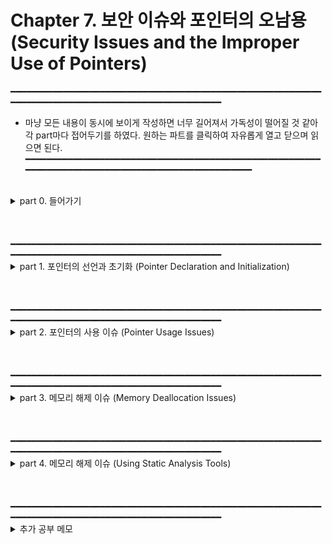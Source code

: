 # Chapter 7. 보안 이슈와 포인터의 오남용 (Security Issues and the Improper Use of Pointers)
━━━━━━━━━━━━━━━━━━━━━━━━━━━━━━━━━━━━━━━━━━━━━━━━━━━━━━━━━━━━━━━━━━━━━━━━━━━━━━━━━━━━━━━━━━━━━━━━━━━  
- 마냥 모든 내용이 동시에 보이게 작성하면 너무 길어져서 가독성이 떨어질 것 같아 각 part마다 접어두기를 하였다. 원하는 파트를 클릭하여 자유롭게 열고 닫으며 읽으면 된다.  
━━━━━━━━━━━━━━━━━━━━━━━━━━━━━━━━━━━━━━━━━━━━━━━━━━━━━━━━━━━━━━━━━━━━━━━━━━━━━━━━━━━━━━━━━━━━━━━━━━━  
<br/>
<details>
<summary>part 0. 들어가기</summary>

## part 0. 들어가기

- 이 단원의 중요 포인트  
    - 포인터의 선언과 초기화  
    -  부적절한 포인터 사용  
    - 메모리 해제 문제  
    
    
- 포인터의 사용에 관한 보안 이슈에 대해 집중   
    
    
- 여태까지 '프로그래밍 습관의 관점'에서 포인터와 그 적절한 사용 방법에 대해 이해하였다면 이 단원에서는 '보안 관점'에서 바라보기  
    
    
- 운영체제 보안 개선 사항 (이 단원에서는 두 가지만 알아봄)  
    - 주소 영역 배치 랜덤화 (Address Space Layout Randomization)  
    - 데이터 실행 방지 (Data Execution Prevention)  
    - 주소 영역 배치 랜덤화(ASLR) 절차 : 메모리 내 애플리케이션의 데이터 영역(code, stack, heap 포함)을 랜덤하게 배치 함  
        -> 영역 배치를 랜덤화함으로써 공격자가 메모리가 어디에 위치할지 예측하기 어렵게 만들어서 데이터 영역에 접근을 힘들게 할 수 있음  
    - 데이터 실행 방지(DEP) 기법 : 코드가 메모리의 실행 불가능한 영역(stack, heap)에 있을 때 실행 차단  
  
    
- C언어가 안전한 애플리케이션을 작성하기에 쉽지 않은 주요 원인  
    - C언어는 배열의 영억을 넘어선 영역에 데이터를 기록하는 것을 막지 않음.  
        -> 메모리가 손상되어 보안에 잠재적 취약점이 됨.  
    - 포인터의 부적절한 사용으로 인해 보안 문제를 야기함.  
  
  
- CERT : C와 다른 언어에서의 보안 이슈를 더 포괄적으로 다루며 인터넷 보안 취약점에 대해 연구하는 조직    
</details>
<br/>
<br/>
<br/>
━━━━━━━━━━━━━━━━━━━━━━━━━━━━━━━━━━━━━━━━━━━━━━━━━━━━━━━━━━━━━━━━━━━━━━━━━━━━━━━━━━━━━━━━━━━━━━━━━━━  
<details>
<summary>part 1. 포인터의 선언과 초기화 (Pointer Declaration and Initialization)</summary>

## part 1. 포인터의 선언과 초기화 (Pointer Declaration and Initialization)  
- 포인터의 선언 / 포인터를 초기화 하지 않는다면 발생할 수 있는 문제에 대해 알아보기  
    
<br/>  
    
### 부적절한 포인터 선언 (Improper Pointer Declaration)  
    
- ///code/// 한 줄에 두 개의 포인터를 선언하고 싶은 경우  
  
    ```c
    // 올바른 예시
    int *ptr1, *ptr2;
   
    // 잘못된 예시
    /* 얼핏 보기에 int형 포인터 두 개를 선언한 것처럼 착각할 수 있으나,
       아래와 같이 쓴 경우는 포인터는 ptr1 뿐이고, ptr2는 그냥 int형이다. */
    int *ptr1, ptr2;
    ``` 
    
    
- 타입 정의 (type definition)을 사용한 정의
    - 매크로 정의 대신 타입 정의 이용하는 것은 좋은 습관
    - 타입 정의 vs 매크로 정의
        - 타입 정의 : 컴파일러가 범위 규칙*1__(scope rule)에 대해 확인하도록 함  
        - 매크로 정의 : 컴파일러에 따라 범위 규칙(scope rule)에 대해 확인을 못하는 경우도 존재
    - ///code/// typedef를 이용한 선언(올바른 예시) & 지시자(directive)를 이용한 선언(잘못된 예시)
  
       ```c
       // 올바른 예시
       typedef int* PINT
       PINT ptr1, ptr2;

       // 잘못된 예시 -> 위의 예시 코드와 동일한 이유로 틀림
       #define PINT int*
       PINT ptr1, ptr2;
       ```
    
<br/>
    
### 초기화되지 않은 포인터 (Failure to Initialize a Pointer Before It Is Used)
- 포인터를 초기화 하기 전 사용한다면, 런타임 에러 발생 가능성 O  
    
    
- 와일드 포인터 (wild pointer) : 초기화되지 않은 포인터를 지칭하는 용어  
    
    
- 와일드 포인터 사용시 발생할 수 있는 경우
    - 포인터에 지정된 메모리 주소가 애플리케이션의 유효한 영역 밖에 있다면  
        -> 코드 실행 중단 됨  
    - 우연히 유효 영역 안에 있다면  
        -> 포인터가 int형인 경우, 메모리 영역에 있던 랜덤 값(쓰레기 값)이 정수형으로 출력됨.  
           또한 char형 포인터의 경우에는 NUL 종료 문자가 나타낼 때까지 괴상한 문자들 출력.

    <br/>
    
### 초기화되지 않은 포인터 처리하기 (Dealing with Uninitialized Pointers)
- 초기화되지 않은 포인터를 다루는 세 가지 접근 방법에 대해 알아보도록 하겠다.
    
    
- 방법 1) 포인터는 언제나 NULL로 초기화하기
    - ///code/// 사용 예제
    
        ```c
        int *pi = NULL;
        ... ...
        if (pi == NULL) {
            // 여기에서 pi 역참조 금지
        }
        else {
            // 여기에 pi 사용하는 코드 작성
        }
        ```  
    
    
- 방법 2)assert 함수 활용하기
    - assert 함수란
        - 디버깅을 위해서 사용하는 함수로
        - 정해진 조건을 위반하는지를 검사하기 위한 목적으로 사용
            -> 정해진 조건에 맞지 않는 경우 프로그램을 중단
        - 헤더파일 : <assert.h>
        - Visual Studio에서는 Debug 모드에서만 작동하며 Realease 모드에서는 동작하지 X
        - ///code/// 사용 예제
        
            ```c
            #define _CRT_SECURE_NO_WARNINGS
            #include <stdio.h>
            #include <string.h>
            #include <assert.h> 

            void copy(char *dest, char *src)
            {
                assert(dest != NULL);    // dest이 NULL이면 프로그램 중단
                assert(src != NULL);     // src가 NULL이면 프로그램 중단

                strcpy(dest, src);       // 문자열 복사
            } 

            int main()
            {
                char s1[100];
                char *s2 = "Hi, I'm lunash0";

                copy(s1, s2);     // 정상 동작

                copy(NULL, s2);   // 프로그램 중단
                // 출력되는 에러 메세지 --> Assertion failed: dest != NULL

                return 0;
            }
            ```  
            
    
- 서드파티 도구 활용하기
    - 서드파티(Third Party)란?
        - 프로그래밍을 도와주는 plug_in이나 library 등을 만드는 회사를 칭함
        - 제조사와 사용자 이외 외부의 생산자를 가리키는 뜻으로 쓰임 - 위키
  
</details>
<br/>
<br/>
<br/>
━━━━━━━━━━━━━━━━━━━━━━━━━━━━━━━━━━━━━━━━━━━━━━━━━━━━━━━━━━━━━━━━━━━━━━━━━━━━━━━━━━━━━━━━━━━━━━━━━━━  
<details>
<summary>part 2. 포인터의 사용 이슈 (Pointer Usage Issues)</summary>

## part 2. 포인터의 사용 이슈 (Pointer Usage Issues)
- 이 절에서 공부할 내용
    - 역참조 연산자
    - 배열 첨자(subscript)
    - 문자열, 구조체, 함수 포인터에 관한 문제
    
<br/> 
    
- 버퍼 오버플로우 (buffer overflow)
    - 보안 관점에서의 의미  
        - 객체의 영역을 벗어난 영역의 메모리가 덮어 쓰일 때 발생하는 현상  
    - 발생 원인
        - 배열 요소에 접근할 때 사용하는 인덱스 값을 확인하지 X  
        - 배열 포인터에 대한 포인터 연산을 할 때 주의를 기울이지 X  
        - 표준 입력(stdin)에서 문자열을 읽어 들일 때 gets 같은 함수를 사용함  
            -> 초기 설계의 문제로 버퍼 오버플로우가 발생한다는 치명적 오류로 인해 현재는 fgets를 용대신 사용  
        - strcpy, strcat 등의 함수를 부적절하게 사용  
    - 버퍼 오버플로우가 애플리케이션 외부에서 발생하는 경우  
        : 즉, 덮어 쓰이는 메모리 영역이 타프로그램의 주소 공간일 경우  
        -> OS가 segmentation fault를 발생시킴 & 프로그램 강제 종료  
    - 버퍼 오버플로우가 애플리케이션 내부에서 발생하는 경우  
        -> 데이터에 대해 허가되지 않은 접근 발생 or 코드의 다른 세그먼트로 제어가 넘어가 시스템 파괴  
    - 버퍼 오버플로우가 스택 프레임 안에서 발생하는 경우
        -> 스택 프레임의 복귀 주소 부분을 같은 시점에 생성된 악성 코드 주소로 덮어쓸 수 O
    - 함수 반환 때 반환 주소가 악성 코드를 가리키는 경우
        -> 제어가 악성 함수에 주어지면서 그 함수가 현재 사용자 권한 레벨에서 할 수 있는 모든 동작 가능
   
<br/>  

### NULL 확인하기 (Test for NULL)
- malloc 부류 함수 사용시 항상 '반환 값 확인하기'를 세트로 생각하기!!  
    
    
- ///code/// 일반적인 접근 방식을 설명하는 사용 예시  
    
    ```c
    float *vector = malloc(sizeof(float) * 20);
    if (vector == NULL) {
        // malloc 함수가 메모리 할당에 실패
    }
    else {
        // vector를 여기서 처리
    }
    ```
    
<br/>  
    
### 역참조 연산자의 잘못된 사용 (Misuse of the Dereference Operator)
- ///code/// 변수 num의 주소를 pi로 설정하고 싶은 경우로 알아보는 예시 코드  
    
    ```c
    // 올바른 코드  
    int num;
    int *pi = &num;
    
    /* 잘못된 코드  
        -> num 변수의 주소를 pi 포인터에 할당한 것이 아니라  
           pi에 의해 지정된 메모리 영역에 할당하려고 하는 코드가 되어버림.  
           또한 pi가 초기화 되지 않은 상태에서 사용하려고 하는 것이기 때문에 말이 안됨. */
    int num;
    int *pi;
    *pi = &num; // 맨 앞의 *을 때고 pi = &num;이라고 써야 의도대로 작성된 것임
    ```
    
<br/>  
    
### 댕글링 포인터 (Dangling Pointers)  
- 포인터가 해제된 메모리를 참조할 때 발생  
- 해제된 이후에 이 메모리 영역에 접근하려 하면 메모리의 내용이 변경 되었을 가능성 O  
- 이 메모리에 write 연산 실행 -> 메모리 손상 가능성 O  
- 이 메모리에 read 연산 실행 -> 유효하지 않은 데이터 반환 가능성 O  
- 댕글링 포인터를 이용한 잠재적 취약점 공격 방법(exploit) 존재  
    : C++의 VTable(Virtual Table, 가상 method 기능 지원을 위해 사용되는 함수 포인터의 배열)의 취악졈 공격에 기반  
        -> 즉, VTable에 관련해서만 보안 이슈가 되므로 C언어와는 상관 X  
    
<br/>  
    
### 배열의 범위를 벗어난 메모리 접근 (Accessing Memory Outside the Bounds of an Array)  
- 프로그램이 배열에 할당된 범위를 벗어난 메모리 영역에 접근하는 것을 막을 방법은 없음  
- 첨자(subscript)로 계산한 주소는 인덱스 값이 유효한지 확인하지 않음 -> 대표적 버퍼 오버플로우  
    
<br/>  
    
### 배열 크기 계산 오류 (Calculating the Array Size Incorrectly)
- ///code/// 함수의 배열을 매개변수로 넘길 때는 항상 배열의 크기도 함께 넘기자!!
    ```c
    // 예시 함수(buffer 안의 데이터를 replacement라는 문자로 대체)의 프로토타입  
       (size 매개변수가 함수에서 버퍼의 끝을 넘어서서 문자를 기록하지 않도록 방지해줌)  
        -> void replace(char buffer[], char replacement, size_t size);
    ```
- 위의 예시 함수와 달리 strcpy는 버퍼 오버플로우를 허용 -> 주의하자.

    
<br/>  
    
### sizeof 연산자 오용 (Misusing the sizeof Operator)
- ///code/// 예시 코드 : int buffer[20]이라는 배열의 각 요소를 0으로 초기화 하고 싶을 때  
    
  ```c
  // 올바른 코드
  int buffer[20];
  int *pbuffer = buffer;
  for (int i = 0; i < sizeof(buffer) / sizeof(int) ; i++) // / 'sizeof(int)' 해주는게 포인트
      *(buffer++) = 0;  
    
  // 잘못된(sizeof 연산자를 오용한) 코드
  // 위의 for문에서 '/ sizeof(int)'를 안쓰고 for (int i = 0; i < sizeof(buffer); i++)로 작성
  ```  
    
<br/>  
    
### 항상 포인터 타입 일치시키기 (Always Match Pointer Types)
    
<br/>  
    
### 유계 포인터 (Bounded Pointers)
    
<br/>  
    
### 문자열 보안 이슈 (String Security Issues)
    
<br/>  
    
### 포인터 연산과 구조체 (Pointer Arithmetic and Structures)
    
<br/>  
    
### 함수 포인터 이슈 (Function Pointer Issues)
    
<br/>  

</details>
<br/>
<br/>
<br/>
━━━━━━━━━━━━━━━━━━━━━━━━━━━━━━━━━━━━━━━━━━━━━━━━━━━━━━━━━━━━━━━━━━━━━━━━━━━━━━━━━━━━━━━━━━━━━━━━━━━  
<details>
<summary>part 3. 메모리 해제 이슈 (Memory Deallocation Issues)</summary>

## part 3. 메모리 해제 이슈 (Memory Deallocation Issues)
~내용~
</details>
<br/>
<br/>
<br/>
━━━━━━━━━━━━━━━━━━━━━━━━━━━━━━━━━━━━━━━━━━━━━━━━━━━━━━━━━━━━━━━━━━━━━━━━━━━━━━━━━━━━━━━━━━━━━━━━━━━  
<details>
<summary>part 4. 메모리 해제 이슈 (Using Static Analysis Tools)</summary>

## part 4. 메모리 해제 이슈 (Using Static Analysis Tools)
~내용~
</details>
<br/>
<br/>
<br/>
━━━━━━━━━━━━━━━━━━━━━━━━━━━━━━━━━━━━━━━━━━━━━━━━━━━━━━━━━━━━━━━━━━━━━━━━━━━━━━━━━━━━━━━━━━━━━━━━━━━  
<details>
<summary>추가 공부 메모</summary>

## 추가 공부 메모
      
    
### 1__ 범위 규칙 (Scope Type)

    
- 범위 규칙이란?
    - 동일한 이름(identifier)의 변수나 함수가 여러 곳에 선언되어 있을 때, 가장 가까운 범위에 선언된 이름을 사용하는 규칙
    - class나 block 내에 선언도니 이름과 동일한 이름이 전역 범위(global area)에 선언되면, 전역 범위에 선언도니 이름은 class나 block으로부터 숨겨지게(hidden) 됨.
    
- 스코프(Scope)란?
    -쉽게 말하자면, 어떤 변수의 범위(스코프)란 프로그램 중에서 그 변수가 효력을 발행하는 부분  
    - 프로그램에서 바인딩(binding, 프로그램의 어떤 기본 단위가 가질 수 있는 구성 요소의 구체적인 값이나 성격을 확정하는 행위) 동작을 하는 Textual Region (변수, 함수 등의 유효 범위)    
    - 바인딩 바뀌지 않는 영역 (Static 기준으로)  
    
    
-  동작 스코프의 종류  
    - 정적 스코프 (Static Scope) : 컴파일 시점에서 스코프 확정 (코드를 보고 스코프 구별 가능)  
    - 동적 스코프 (Dynamic Scope) : 실행 시점에 스코프 확정 (실행 흐름을 따라가봐야 스코프 구별 가능)  
    
    
- 레벨 스코프의 종류  
    - 함수 스코프  
    - 블록 스코프  
    - 전역 스코프  
    - 지역 스코프  
    
    
- Referencing Environment란?  
    - 프로그램 실행 특정 포인트에서 활성화 되어 있는 바인딩들의 집합  
    
<br/>
    
### 2__
</details>
